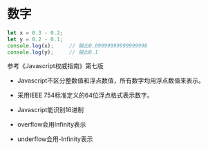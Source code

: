 # 数字

```js
let x = 0.3 - 0.2;
let y = 0.2 - 0.1;
console.log(x);     // 输出0.09999999999999998
console.log(y);     // 输出0.1
```

参考《Javascript权威指南》第七版

- Javascript不区分整数值和浮点数值，所有数字均用浮点数值来表示。
- 采用IEEE 754标准定义的64位浮点格式表示数字。

- Javascript能识别16进制

- overflow会用Infinity表示
- underflow会用-Infinity表示


